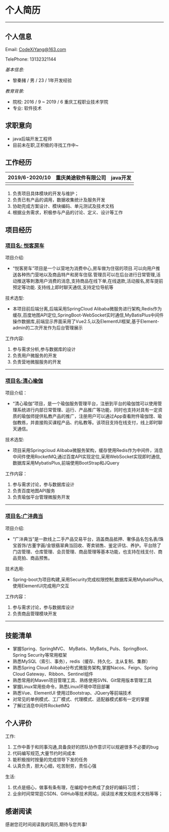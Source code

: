 
# 个人简历

---



## 个人信息

Email: CodeXiYang@163.com

TelePhone: 13132321144

*基本信息:*

- 黎秦赭 / 男 / 23 / 1年开发经验

*教育背景:* 

- 院校: 2016 / 9 ~ 2019 / 6      重庆工程职业技术学院   
- 专业: 软件技术

## 求职意向

- java后端开发工程师
- 目前未在职,正积极的寻找工作中~

## 工作经历

| 2019/6-2020/10 | 重庆美途软件有限公司 | java开发 |
| -------------- | -------------------- | -------- |
|                |                      |          |

1.  负责项目具体模块的开发与维护；
2.  负责已有产品的调用，数据收集统计及服务开发
3.  协助完成方案设计、模块编码、单元测试及技术文档
4.  根据业务需求，积极参与产品的讨论、定义、设计等工作

## 项目经历

### <u>**项目名: 悦客房车**</u>

项目介绍: 

- “悦客房车”项目是一个以营地为消费中心,房车做为住宿的项目.可以向用户推送各种热门营地以及商品特产和房车住宿.管理员可以在后台进行日常管理,活动推送等刺激用户消费的消息,支持商品在线下单,在线退款,活动报名,房车提前预定等功能. 支持线上即时聊天通信,支持定位导航等

技术选型:

- 本项目前后端分离,后端采用SpringCloud Alibaba微服务进行架构,Redis作为缓存,百度地图API定位,SpringBoot-WebSocket实时通信,MyBatisPlus中间件操作数据库,前端显示界面采用了Vue2.5,以及ElementUI框架,基于Element-admin的二次开发作为后台管理展示

工作内容:

1. 参与需求分析,参与数据库的设计
3. 负责用户微服务的开发
3. 负责营地微服服务的开发

---

### <u>**项目名:清心瑜伽**</u>    

项目介绍：

- “清心瑜伽”项目，是一个瑜伽服务管理平台，注册到平台的瑜伽馆可以使用管理系统进行内部日常管理、运行、产品推广等功能，同时也支持对具有一定资质的瑜伽师提供私教产品的推广，注册用户可以通过App查看附件瑜伽馆、瑜伽教练，并直接购买课程产品、约私教等。该项目支持在线支付，线上即时聊天通信。

技术选型:

- 项目采用Springcloud Alibaba微服务架构，缓存使用Redis作为中间件，消息中间件使用RocketMQ,通过百度API实现定位,采用WebSocket实现即时通信,数据库采用MybatisPlus,前端使用BootStrap和JQuery

工作内容：

1. 参与需求讨论，参与数据库设计
2. 负责百度地图API服务
3. 负责瑜伽平台管理微服务开发

---

### <u>**项目名:广沣典当**</u>

项目介绍:

- “广沣典当”是一款线上二手产品交易平台，涵盖商品抵押、奢侈品名包名表/珠宝首饰/古董字画/金银翡翠典当回收、寄卖销售、鉴定评估、养护。平台除了门店管理、仓库管理、会员管理、商品管理等基本功能，也支持在线支付、商品竞拍、商品预售。

技术选用:

- Spring-boot为项目构建,采用Security完成权限控制,数据库采用MybatisPlus,使用ElementUI完成用户交互

工作内容：

1. 参与需求讨论，参与数据库设计
2. 负责商品管理模块开发

---

## 技能清单

- 掌握Spring、SpringMVC、 MyBatis、MyBatis_ Puls、SpringBoot、Spring Security等常用框架
- 熟悉MySQL（索引、事务），redis（缓存、持久化、主从复制、集群）
- 熟悉Spring Cloud Alibaba分布式微服务架构,掌握Nacos、Feign、Spring Cloud Gateway、Ribbon、Sentinel组件
- 熟悉常用的Maven项目管理工具、熟练使用SVN、Git常用版本管理工具
- 掌握Linux常用些命令，熟悉Linux环境中项目部署
- 熟悉Vue、ElementUI 使用过Bootstrap、JQuery等前端技术
- 对常见的单例模式、工厂模式、代理模式、适配器模式都有一定的掌握
- 了解过消息中间件RocketMQ

## 个人评价

工作:

1. 工作中善于和同事沟通,具备良好的团队协作意识可以规避很多不必要的bug
2. 代码编写规范,大量节约时间成本
3. 能积极按时按量的完成领导下发的任务
4. 认真负责，胆大心细，吃苦耐劳，责任心强

生活:

1. 优点是细心，做事有条有理，在编程中也养成了良好的编码习惯；
2. 业余时间常常逛CSDN、GitHub等技术网站，阅读技术推文和技术文档等等；

## 感谢阅读

感谢您花时间阅读我的简历,期待与您共事!